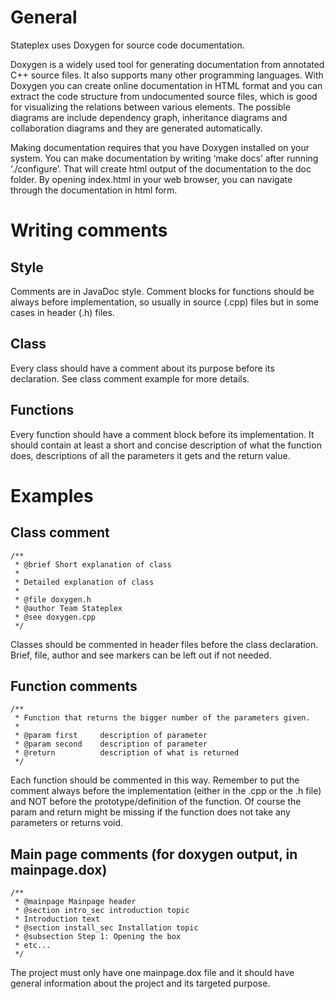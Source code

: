 General
=======

Stateplex uses Doxygen for source code documentation.

Doxygen is a widely used tool for generating documentation from annotated C++ source files. It also supports many other programming languages. With Doxygen you can create online documentation in HTML format and you can extract the code structure from undocumented source files, which is good for visualizing the relations between various elements. The possible diagrams are include dependency graph, inheritance diagrams and collaboration diagrams and they are generated automatically.

Making documentation requires that you have Doxygen installed on your system. You can make documentation by writing ‘make docs’ after running ‘./configure’. That will create html output of the documentation to the doc folder. By opening index.html in your web browser, you can navigate through the documentation in html form.

Writing comments
================

Style
-----

Comments are in JavaDoc style. Comment blocks for functions should be always before implementation, so usually in source (.cpp) files but in some cases in header (.h) files.

Class
-----

Every class should have a comment about its purpose before its declaration. See class comment example for more details.

Functions
---------

Every function should have a comment block before its implementation. It should contain at least a short and concise description of what the function does, descriptions of all the parameters it gets and the return value.

Examples
========

Class comment
-------------------

```
/** 
 * @brief Short explanation of class
 * 
 * Detailed explanation of class
 *
 * @file doxygen.h
 * @author Team Stateplex
 * @see doxygen.cpp
 */
```

Classes should be commented in header files before the class declaration. Brief, file, author and see markers can be left out if not needed.

Function comments
-----------------

```
/**
 * Function that returns the bigger number of the parameters given.
 *
 * @param first		description of parameter
 * @param second	description of parameter
 * @return			description of what is returned
 */
```

Each function should be commented in this way. Remember to put the comment always before the implementation (either in the .cpp or the .h file) and NOT before the prototype/definition of the function. Of course the param and return might be missing if the function does not take any parameters or returns void.

Main page comments (for doxygen output, in mainpage.dox)
--------------------------------------------------------

```
/**
 * @mainpage Mainpage header
 * @section intro_sec introduction topic
 * Introduction text
 * @section install_sec Installation topic
 * @subsection Step 1: Opening the box
 * etc...
 */
```

The project must only have one mainpage.dox file and it should have general information about the project and its targeted purpose.

